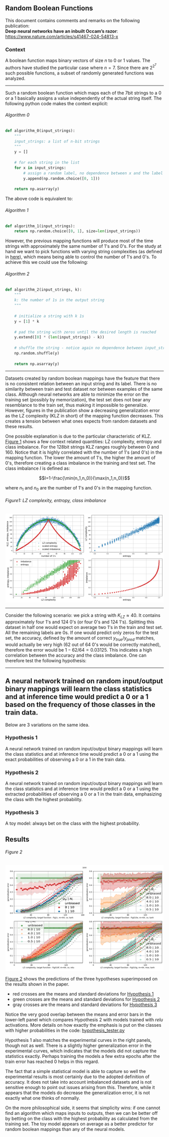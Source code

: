 ## Random Boolean Functions

This document contains comments and remarks on the following publication:\
**Deep neural networks have an inbuilt Occam’s razor**: https://www.nature.com/articles/s41467-024-54813-x

### Context

A boolean function maps binary vectors of size $n$ to $0$ or $1$ values. 
The authors have studied the particular case where $n=7$. Since there are $2^{2^7}$ such possible functions, a subset
of randomly generated functions was analyzed.

---

Such a random boolean function which maps each of the 7bit strings to a $0$ or a $1$ basically assigns
a value independently of the actual string itself. The following python code makes the context explicit:

###### Algorithm 0

```python
def algorithm_0(input_strings):
    """
    input_strings: a list of n-bit strings
    """
    y = []

    # for each string in the list
    for x in input_strings:
        # assign a random label, no dependence between x and the label value 
        y.append(np.random.choice([0, 1]))

    return np.asarray(y)
```

The above code is equivalent to:

###### Algorithm 1

```python
def algorithm_1(input_strings):
    return np.random.choice([0, 1], size=len(input_strings))
```

However, the previous mapping functions will produce most of the time strings with approximately
the same number of $1$'s and $0$'s. For the study at hand we want to pick functions with varying 
string complexities (as defined in [here](https://www.nature.com/articles/s41467-018-03101-6#Sec10)), which
means being able to control the number of $1$'s and $0$'s. To achieve this we could use the following:


###### Algorithm 2

```python
def algorithm_2(input_strings, k):
    """
    k: the number of 1s in the output string
    """

    # initialize a string with k 1s
    y = [1] * k

    # pad the string with zeros until the desired length is reached 
    y.extend([0] * (len(input_strings) - k))

    # shuffle the string - notice again no dependence between input_strings and labels
    np.random.shuffle(y)

    return np.asarray(y)
```

---

Datasets created by random boolean mappings have the feature that there is no consistent relation between
an input string and its label. There is no similarity between train and test dataset nor between examples of the same
class. Although neural networks are able to minimize the error on the training set (possibly by memorization), the test
set does not bear any
resemblance to the train set, thus making it impossible to
generalize. However, figures in the publication show a decreasing
generalization error as the LZ complexity (KLZ in short) of the mapping
function decreases. This creates a tension between what ones expects from random datasets and these results.

One possible explanation is due to the particular characteristic of KLZ.
[Figure 1](#figure1-lz-complexity-entropy-class-imbalance) shows a few context related quantities: LZ complexity,
entropy and class imbalance.
For the 128bit strings KLZ ranges roughly between 0 and 160.
Notice that it is highly correlated with the number of $1$'s (and $0$'s) in the mapping function. The
lower the
amount of $1$'s, the higher the amount of $0$'s, therefore creating a class imbalance in the training and test set.
The class imbalance $I$ is defined as:

$$I=1-\frac{\min(n_1,n_0)}{\max(n_1,n_0)}$$

where $n_1$ and $n_0$ are the number of $1$'s and
$0$'s in the mapping function.

###### Figure1: LZ complexity, entropy, class imbalance

![Measures](measures.png "Measures")


---

Consider the following scenario: we pick a string with $K_{LZ} \approx 40$. It contains approximately four $1$'s and
124 $0$'s
(or four $0$'s and 124 $1$'s). Splitting this dataset in half
one would expect on average two $1$'s in the train and test set. All
the remaining labels are $0$s. If one would predict only zeros for the test set, the accuracy, defined by the amount
of
correct $y_{true}/y_{pred}$ matches, would actually be very high (62 out of 64 $0$'s would be correctly matched),
therefore
the error would be $1-62/64=0.03125$. This indicates a high correlation between the accuracy and the class imbalance.
One can therefore test the following hypothesis:

---
**A neural network trained on random input/output binary
mappings will learn the class statistics and at inference time would predict a $0$ or a $1$ based on the frequency
of those classes in the train data.**
---

Below are 3 variations on the same idea.

### Hypothesis 1

A neural network trained on random input/output binary
mappings will learn the class statistics and at inference time would predict a $0$ or a $1$ using the exact
probabilities of observing a $0$ or a $1$ in the train data.

### Hypothesis 2

A neural network trained on random input/output binary
mappings will learn the class statistics and at inference time would predict a $0$ or a $1$ using the extracted
probabilities of observing a $0$ or a $1$ in the train data, emphasizing the class with the highest probability.

### Hypothesis 3

A toy model: always bet on the class with the highest probability.

## Results

###### Figure 2

![Results](Overlays.png "Results")

[Figure 2](#figure-2) shows the predictions of the three hypotheses superimposed on the results shown
in the paper.

- red crosses are the means and standard deviations for [Hypothesis 1](#hypothesis-1)
- green crosses are the means and standard deviations for [Hypothesis 2](#hypothesis-2)
- gray crosses are the means and standard deviations for [Hypothesis 3](#hypothesis-3)

Notice the very good overlap between the means and error bars in the lower-left panel which compares
Hypothesis 2 with models trained with ${relu}$ activations. More details on how exactly the emphasis is
put on the classes with higher probabilities in the code: [hypothesis_tester.py](hypothesis_tester.py)

Hypothesis 1 also matches
the experimental curves in the right panels, though not as well. There is a slightly higher generalization
error in the experimental curves, which indicates that the models did not capture the statistics exactly. Perhaps
training the models a few extra epochs after the train error has reached 0 helps in this regard.

The fact that a simple statistical model is able to capture so well the experimental results is most certainly
due to the adopted definition of accuracy. It does not take into account imbalanced datasets and is not sensitive
enough to point out issues arising from this. Therefore, while it appears that the models do decrease the generalization 
error, it is not exactly what one thinks of normally. 

On the more philosophical side, it seems that simplicity wins: if one cannot find an algorithm which maps inputs to
outputs, then we can be better off by betting on the class with the highest probability as calculated from the training
set. The toy model appears on average as a better predictor for random boolean mappings than any of the neural models.


